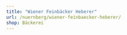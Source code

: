 ```yaml
---
title: "Wiener Feinbäcker Heberer"
url: /nuernberg/wiener-feinbaecker-heberer/
shop: Bäckerei
---
```

